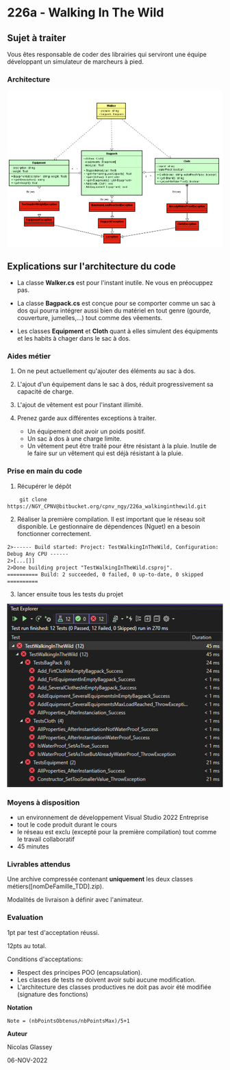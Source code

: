 # 226a - Walking In The Wild

## Sujet à traiter
Vous êtes responsable de coder des librairies qui serviront une équipe développant un simulateur de marcheurs à pied.

### Architecture

![ClassDiagram](./Docs/UML.PNG)

## Explications sur l'architecture du code

* La classe **Walker.cs** est pour l'instant inutile. Ne vous en préocuppez pas.

* La classe **Bagpack.cs** est conçue pour se comporter comme un sac à dos qui pourra intégrer aussi bien du matériel en tout genre (gourde, couverture, jumelles,...) tout comme des vêements.

* Les classes **Equipment** et **Cloth** quant à elles simulent des équipments et les habits à chager dans le sac à dos.

### Aides métier
1) On ne peut actuellement qu'ajouter des éléments au sac à dos.

2) L'ajout d'un équipement dans le sac à dos, réduit progressivement sa capacité de charge.

3) L'ajout de vêtement est pour l'instant illimité.

4) Prenez garde aux différentes exceptions à traiter.
   * Un équipement doit avoir un poids positif.
   * Un sac à dos à une charge limite.
   * Un vêtement peut être traité pour être résistant à la pluie. Inutile de le faire sur un vêtement qui est déjà résistant à la pluie.

### Prise en main du code

1)  Récupérer le dépôt
   
```
    git clone https://NGY_CPNV@bitbucket.org/cpnv_ngy/226a_walkinginthewild.git
```

2) Réaliser la première compilation. Il est important que le réseau soit disponible. Le gestionnaire de dépendences (Nguet) en a besoin fonctionner correctement.

```
2>------ Build started: Project: TestWalkingInTheWild, Configuration: Debug Any CPU ------
2>[...[]]
2>Done building project "TestWalkingInTheWild.csproj".
========== Build: 2 succeeded, 0 failed, 0 up-to-date, 0 skipped ==========
```

3) lancer ensuite tous les tests du projet

![StartSituation](./Docs/StartSituation.PNG)

### Moyens à disposition

* un environnement de développement Visual Studio 2022 Entreprise
* tout le code produit durant le cours
* le réseau est exclu (excepté pour la première compilation) tout comme le travail collaboratif
* 45 minutes

### Livrables attendus
Une archive compressée contenant **uniquement** les deux classes métiers([nomDeFamille_TDD].zip).

Modalités de livraison à définir avec l'animateur.

### Evaluation

1pt par test d'acceptation réussi.

12pts au total.

Conditions d'acceptations:

* Respect des principes POO (encapsulation).
* Les classes de tests ne doivent avoir subi aucune modification.
* L'architecture des classes productives ne doit pas avoir été modifiée (signature des fonctions)

**Notation**

    Note = (nbPointsObtenus/nbPointsMax)/5+1

**Auteur**

Nicolas Glassey

06-NOV-2022